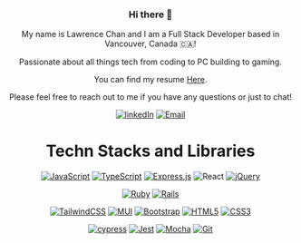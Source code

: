 <div align="center">

### Hi there 👋

My name is Lawrence Chan and I am a Full Stack Developer based in Vancouver, Canada 🇨🇦!

Passionate about all things tech from coding to PC building to gaming.

You can find my resume [Here](https://resume.creddle.io/resume/bptrsskb6tq).
  
Please feel free to reach out to me if you have any questions or just to chat!
  
[![linkedIn](https://img.shields.io/badge/LinkedIn-0077B5?style=for-the-badge&logo=linkedin&logoColor=white)](https://www.linkedin.com/in/lschan12/)
[![Email](https://img.shields.io/badge/Gmail-D14836?style=for-the-badge&logo=gmail&logoColor=white)](mailto:lawrence.c@hotmail.co.uk)

# Techn Stacks and Libraries

[![JavaScript](https://img.shields.io/badge/javascript-%23323330.svg?style=for-the-badge&logo=javascript&logoColor=%23F7DF1E)](https://github.com/lschan12?tab=repositories&q=&type=&language=javascript&sort=)
[![TypeScript](https://img.shields.io/badge/TypeScript-007ACC?style=for-the-badge&logo=typescript&logoColor=white)](https://github.com/lschan12?tab=repositories&q=&type=&language=typescript&sort=)
[![Express.js](https://img.shields.io/badge/express.js-%23404d59.svg?style=for-the-badge&logo=express&logoColor=%2361DAFB)]()
![React](https://img.shields.io/badge/react-%2320232a.svg?style=for-the-badge&logo=react&logoColor=%2361DAFB)
[![jQuery](https://img.shields.io/badge/jquery-%230769AD.svg?style=for-the-badge&logo=jquery&logoColor=white)]()

[![Ruby](https://img.shields.io/badge/ruby-%23CC342D.svg?style=for-the-badge&logo=ruby&logoColor=white)]()
[![Rails](https://img.shields.io/badge/rails-%23CC0000.svg?style=for-the-badge&logo=ruby-on-rails&logoColor=white)]()

[![TailwindCSS](https://img.shields.io/badge/tailwindcss-%2338B2AC.svg?style=for-the-badge&logo=tailwind-css&logoColor=white)]()
[ ![MUI](https://img.shields.io/badge/MUI-%230081CB.svg?style=for-the-badge&logo=mui&logoColor=white)]()
[![Bootstrap](https://img.shields.io/badge/bootstrap-%23563D7C.svg?style=for-the-badge&logo=bootstrap&logoColor=white)]()
[![HTML5](https://img.shields.io/badge/html5-%23E34F26.svg?style=for-the-badge&logo=html5&logoColor=white)]()
[![CSS3](https://img.shields.io/badge/css3-%231572B6.svg?style=for-the-badge&logo=css3&logoColor=white)]()

[![cypress](https://img.shields.io/badge/-cypress-%23E5E5E5?style=for-the-badge&logo=cypress&logoColor=058a5e)]()
[![Jest](https://img.shields.io/badge/-jest-%23C21325?style=for-the-badge&logo=jest&logoColor=white)]()
[![Mocha](https://img.shields.io/badge/-mocha-%238D6748?style=for-the-badge&logo=mocha&logoColor=white)]()
[![Git](https://img.shields.io/badge/git-%23F05033.svg?style=for-the-badge&logo=git&logoColor=white)]()
  
  
</div>
